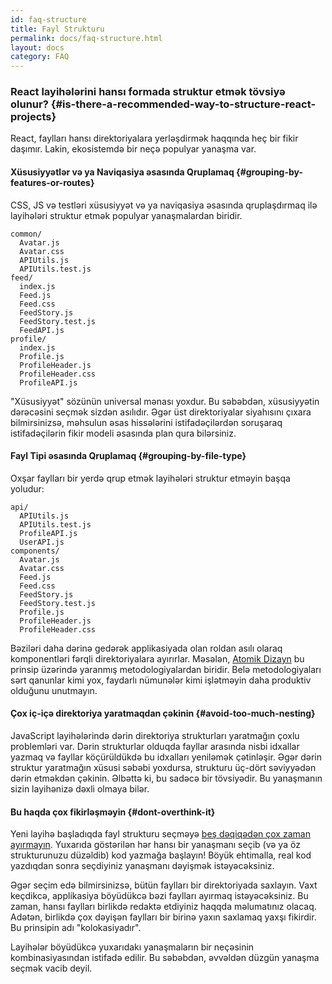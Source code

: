 ```yaml
---
id: faq-structure
title: Fayl Strukturu
permalink: docs/faq-structure.html
layout: docs
category: FAQ
---
```


### React layihələrini hansı formada struktur etmək tövsiyə olunur? {#is-there-a-recommended-way-to-structure-react-projects}

React, faylları hansı direktoriyalara yerləşdirmək haqqında heç bir fikir daşımır. Lakin, ekosistemdə bir neçə populyar yanaşma var.

#### Xüsusiyyətlər və ya Naviqasiya əsasında Qruplamaq {#grouping-by-features-or-routes}

CSS, JS və testləri xüsusiyyət və ya naviqasiya əsasında qruplaşdırmaq ilə layihələri struktur etmək populyar yanaşmalardan biridir.

```
common/
  Avatar.js
  Avatar.css
  APIUtils.js
  APIUtils.test.js
feed/
  index.js
  Feed.js
  Feed.css
  FeedStory.js
  FeedStory.test.js
  FeedAPI.js
profile/
  index.js
  Profile.js
  ProfileHeader.js
  ProfileHeader.css
  ProfileAPI.js
```

"Xüsusiyyət" sözünün universal mənası yoxdur. Bu səbəbdən, xüsusiyyətin dərəcəsini seçmək sizdən asılıdır. Əgər üst direktoriyalar siyahısını çıxara bilmirsinizsə, məhsulun əsas hissələrini istifadəçilərdən soruşaraq istifadəçilərin fikir modeli əsasında plan qura bilərsiniz.

#### Fayl Tipi əsasında Qruplamaq {#grouping-by-file-type}

Oxşar faylları bir yerdə qrup etmək layihələri struktur etməyin başqa yoludur:

```
api/
  APIUtils.js
  APIUtils.test.js
  ProfileAPI.js
  UserAPI.js
components/
  Avatar.js
  Avatar.css
  Feed.js
  Feed.css
  FeedStory.js
  FeedStory.test.js
  Profile.js
  ProfileHeader.js
  ProfileHeader.css
```

Bəziləri daha dərinə gedərək applikasiyada olan roldan asılı olaraq komponentləri fərqli direktoriyalara ayırırlar. Məsələn, [Atomik Dizayn](http://bradfrost.com/blog/post/atomic-web-design/) bu prinsip üzərində yaranmış metodologiyalardan biridir. Belə metodologiyaları sərt qanunlar kimi yox, faydarlı nümunələr kimi işlətməyin daha produktiv olduğunu unutmayın.

#### Çox iç-içə direktoriya yaratmaqdan çəkinin {#avoid-too-much-nesting}

JavaScript layihələrində dərin direktoriya strukturları yaratmağın çoxlu problemləri var. Dərin strukturlar olduqda fayllar arasında nisbi idxallar yazmaq və fayllar köçürüldükdə bu idxalları yeniləmək çətinləşir. Əgər dərin struktur yaratmağın xüsusi səbəbi yoxdursa, strukturu üç-dört səviyyədən dərin etməkdən çəkinin. Əlbəttə ki, bu sadəcə bir tövsiyədir. Bu yanaşmanın sizin layihənizə dəxli olmaya bilər.

#### Bu haqda çox fikirləşməyin {#dont-overthink-it}

Yeni layihə başladıqda fayl strukturu seçməyə [beş dəqiqədən çox zaman ayırmayın](https://en.wikipedia.org/wiki/Analysis_paralysis). Yuxarıda göstərilən hər hansı bir yanaşmanı seçib (və ya öz strukturunuzu düzəldib) kod yazmağa başlayın! Böyük ehtimalla, real kod yazdıqdan sonra seçdiyiniz yanaşmanı dəyişmək istəyəcəksiniz.

Əgər seçim edə bilmirsinizsə, bütün faylları bir direktoriyada saxlayın. Vaxt keçdikcə, applikasiya böyüdükcə bəzi faylları ayırmaq istəyəcəksiniz. Bu zaman, hansı faylları birlikdə redaktə etdiyiniz haqqda məlumatınız olacaq. Adətən, birlikdə çox dəyişən faylları bir birinə yaxın saxlamaq yaxşı fikirdir. Bu prinsipin adı "kolokasiyadır".

Layihələr böyüdükcə yuxarıdakı yanaşmaların bir neçəsinin kombinasiyasından istifadə edilir. Bu səbəbdən, əvvəldən düzgün yanaşma seçmək vacib deyil.
